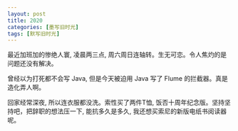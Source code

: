 ```yaml
---
layout: post
title: 2020
categories: [墨写旧时光]
tags: [默写旧时光]
---
```

最近加班加的惨绝人寰, 凌晨两三点, 周六周日连轴转。生无可恋。令人焦灼的是问题还没有解决。

曾经以为打死都不会写 Java, 但是今天被迫用 Java 写了 Flume 的拦截器。真是造化弄人啊。

回家经常深夜, 所以连衣服都没洗。索性买了两件T恤, 饭否十周年纪念版。坚持坚持吧，把辞职的想法压一下, 能抗多久是多久, 我还想买索尼的新版电纸书阅读器呢。


